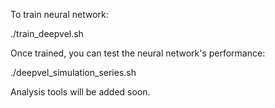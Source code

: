 To train neural network:

./train_deepvel.sh

Once trained, you can test the neural network's performance:

./deepvel_simulation_series.sh

Analysis tools will be added soon.